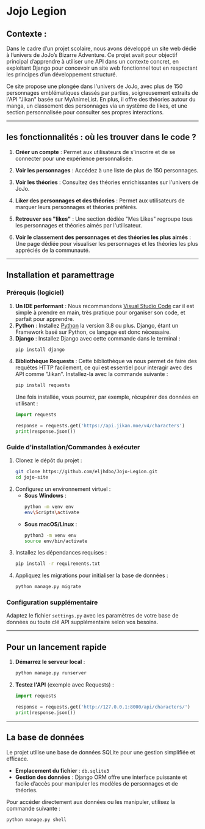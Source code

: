# Jojo Legion
## Contexte :

Dans le cadre d’un projet scolaire, nous avons développé un site web dédié à l’univers de JoJo’s Bizarre Adventure. Ce projet avait pour objectif principal d’apprendre à utiliser une API dans un contexte concret, en exploitant Django pour concevoir un site web fonctionnel tout en respectant les principes d’un développement structuré. 

Ce site propose une plongée dans l'univers de JoJo, avec plus de 150 personnages emblématiques classés par parties, soigneusement extraits de l'API "Jikan" basée sur MyAnimeList. En plus, il offre des théories autour du manga, un classement des personnages via un système de likes, et une section personnalisée pour consulter ses propres interactions.

---

## les fonctionnalités : où les trouver dans le code ?

1. **Créer un compte** : Permet aux utilisateurs de s'inscrire et de se connecter pour une expérience personnalisée.

2. **Voir les personnages** : Accédez à une liste de plus de 150 personnages.

3. **Voir les théories** : Consultez des théories enrichissantes sur l'univers de JoJo.

4. **Liker des personnages et des théories** : Permet aux utilisateurs de marquer leurs personnages et théories préférés.

5. **Retrouver ses "likes"** : Une section dédiée "Mes Likes" regroupe tous les personnages et théories aimés par l'utilisateur.

6. **Voir le classement des personnages et des théories les plus aimés** : Une page dédiée pour visualiser les personnages et les théories les plus appréciés de la communauté.
---

## Installation et paramettrage

### Prérequis (logiciel)

1. **Un IDE performant** : Nous recommandons [Visual Studio Code](https://code.visualstudio.com/) car il est simple à prendre en main, très pratique pour organiser son code, et parfait pour apprendre.
2. **Python** : Installez [Python](https://www.python.org/downloads/) la version 3.8 ou plus. Django, étant un Framework basé sur Python, ce langage est donc nécessaire.
3. **Django** : Installez Django avec cette commande dans le terminal :
   ```bash
   pip install django
   ```
4. **Bibliothèque Requests** : Cette bibliothèque va nous permet de faire des requêtes HTTP facilement, ce qui est essentiel pour interagir avec des API comme "Jikan". Installez-la avec la commande suivante :
   ```bash
   pip install requests
   ```
   Une fois installée, vous pourrez, par exemple, récupérer des données en utilisant :
   ```python
   import requests

   response = requests.get('https://api.jikan.moe/v4/characters')
   print(response.json())
   ```

### Guide d'installation/Commandes à exécuter

1. Clonez le dépôt du projet :
   ```bash
   git clone https://github.com/eljhdbo/Jojo-Legion.git
   cd jojo-site
   ```
2. Configurez un environnement virtuel :
   - **Sous Windows** :
     ```bash
     python -m venv env
     env\Scripts\activate
     ```
   - **Sous macOS/Linux** :
     ```bash
     python3 -m venv env
     source env/bin/activate
     ```
3. Installez les dépendances requises :
   ```bash
   pip install -r requirements.txt
   ```
4. Appliquez les migrations pour initialiser la base de données :
   ```bash
   python manage.py migrate
   ```

### Configuration supplémentaire

Adaptez le fichier `settings.py` avec les paramètres de votre base de données ou toute clé API supplémentaire selon vos besoins.

---

## Pour un lancement rapide

1. **Démarrez le serveur local** :
   ```bash
   python manage.py runserver
   ```
2. **Testez l'API** (exemple avec Requests) :
   ```python
   import requests

   response = requests.get('http://127.0.0.1:8000/api/characters/')
   print(response.json())
   ```

---

## La base de données

Le projet utilise une base de données SQLite pour une gestion simplifiée et efficace.

- **Emplacement du fichier** : `db.sqlite3`
- **Gestion des données** : Django ORM offre une interface puissante et facile d’accès pour manipuler les modèles de personnages et de théories.

Pour accéder directement aux données ou les manipuler, utilisez la commande suivante :

```bash
python manage.py shell
```
